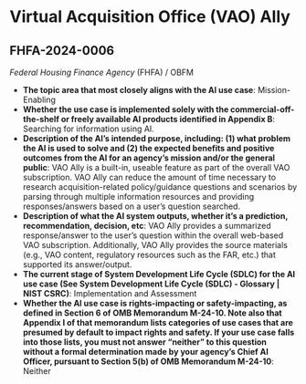 # Virtual Acquisition Office (VAO) Ally
## FHFA-2024-0006
_Federal Housing Finance Agency_ (FHFA) / OBFM


+ **The topic area that most closely aligns with the AI use case**: Mission-Enabling
+ **Whether the use case is implemented solely with the commercial-off-the-shelf or freely available AI products identified in Appendix B**: Searching for information using AI.
+ **Description of the AI’s intended purpose, including: (1) what problem the AI is used to solve and (2) the expected benefits and positive outcomes from the AI for an agency’s mission and/or the general public**: VAO Ally is a built-in, useable feature as part of the overall VAO subscription. VAO Ally can reduce the amount of time necessary to research acquisition-related policy/guidance questions and scenarios by parsing through multiple information resources and providing responses/answers based on a user’s question searched.
+ **Description of what the AI system outputs, whether it’s a prediction, recommendation, decision, etc**: VAO Ally provides a summarized response/answer to the user’s question within the overall web-based VAO subscription. Additionally, VAO Ally provides the source materials (e.g., VAO content, regulatory resources such as the FAR, etc.) that supported its answer/output.
+ **The current stage of System Development Life Cycle (SDLC) for the AI use case (See System Development Life Cycle (SDLC) - Glossary | NIST CSRC)**: Implementation and Assessment
+ **Whether the AI use case is rights-impacting or safety-impacting, as defined in Section 6 of OMB Memorandum M-24-10. Note also that Appendix I of that memorandum lists categories of use cases that are presumed by default to impact rights and safety. If your use case falls into those lists, you must not answer “neither” to this question without a formal determination made by your agency’s Chief AI Officer, pursuant to Section 5(b) of OMB Memorandum M-24-10**: Neither